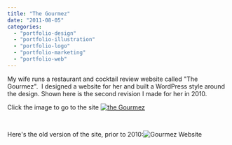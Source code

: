 ```yaml
---
title: "The Gourmez"
date: "2011-08-05"
categories:
  - "portfolio-design"
  - "portfolio-illustration"
  - "portfolio-logo"
  - "portfolio-marketing"
  - "portfolio-web"
---
```


My wife runs a restaurant and cocktail review website called "The Gourmez".  I designed a website for her and built a WordPress style around the design. Shown here is the second revision I made for her in 2010.

Click the image to go to the site [![the Gourmez](https://d2ypg8o05lff0b.cloudfront.net/wp-content/uploads/2011/08/gourmez.jpg)](http://thegourmez.com)

 

Here's the old version of the site, prior to 2010:![Gourmez Website](https://d2ypg8o05lff0b.cloudfront.net/wp-content/uploads/2011/08/Gourmez-Website.jpg)
